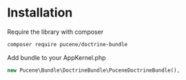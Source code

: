 # Installation

Require the library with composer

```bash
composer require pucene/doctrine-bundle
```

Add bundle to your AppKernel.php

```php
new Pucene\Bundle\DoctrineBundle\PuceneDoctrineBundle(),
```
